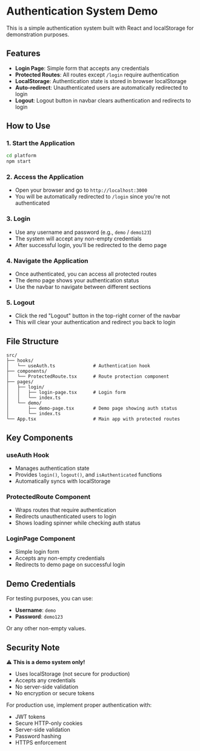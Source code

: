 # Authentication System Demo

This is a simple authentication system built with React and localStorage for demonstration purposes.

## Features

- **Login Page**: Simple form that accepts any credentials
- **Protected Routes**: All routes except `/login` require authentication
- **LocalStorage**: Authentication state is stored in browser localStorage
- **Auto-redirect**: Unauthenticated users are automatically redirected to login
- **Logout**: Logout button in navbar clears authentication and redirects to login

## How to Use

### 1. Start the Application
```bash
cd platform
npm start
```

### 2. Access the Application
- Open your browser and go to `http://localhost:3000`
- You will be automatically redirected to `/login` since you're not authenticated

### 3. Login
- Use any username and password (e.g., `demo` / `demo123`)
- The system will accept any non-empty credentials
- After successful login, you'll be redirected to the demo page

### 4. Navigate the Application
- Once authenticated, you can access all protected routes
- The demo page shows your authentication status
- Use the navbar to navigate between different sections

### 5. Logout
- Click the red "Logout" button in the top-right corner of the navbar
- This will clear your authentication and redirect you back to login

## File Structure

```
src/
├── hooks/
│   └── useAuth.ts              # Authentication hook
├── components/
│   └── ProtectedRoute.tsx      # Route protection component
├── pages/
│   ├── login/
│   │   ├── login-page.tsx      # Login form
│   │   └── index.ts
│   └── demo/
│       ├── demo-page.tsx       # Demo page showing auth status
│       └── index.ts
└── App.tsx                     # Main app with protected routes
```

## Key Components

### useAuth Hook
- Manages authentication state
- Provides `login()`, `logout()`, and `isAuthenticated` functions
- Automatically syncs with localStorage

### ProtectedRoute Component
- Wraps routes that require authentication
- Redirects unauthenticated users to login
- Shows loading spinner while checking auth status

### LoginPage Component
- Simple login form
- Accepts any non-empty credentials
- Redirects to demo page on successful login

## Demo Credentials

For testing purposes, you can use:
- **Username**: `demo`
- **Password**: `demo123`

Or any other non-empty values.

## Security Note

⚠️ **This is a demo system only!** 
- Uses localStorage (not secure for production)
- Accepts any credentials
- No server-side validation
- No encryption or secure tokens

For production use, implement proper authentication with:
- JWT tokens
- Secure HTTP-only cookies
- Server-side validation
- Password hashing
- HTTPS enforcement
